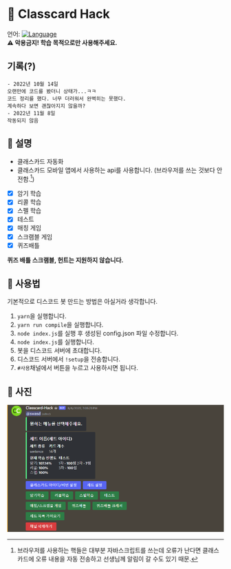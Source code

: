 # 📗 Classcard Hack
언어: [![Language](https://shields.io/badge/TypeScript-3178C6?logo=TypeScript&logoColor=FFF&style=flat-square)](https://www.typescriptlang.org/)<br>
**:warning: 악용금지! 학습 목적으로만 사용해주세요.**   

## 기록(?)
```
- 2022년 10월 14일
오랜만에 코드를 봤더니 상태가...ㅋㅋ
코드 정리를 했다. 너무 더러워서 완벽히는 못했다.
계속하다 보면 괜찮아지지 않을까?
- 2022년 11월 8일
작동되지 않음
```

## 📙 설명
* 클래스카드 자동화
* 클래스카드 모바일 앱에서 사용하는 api를 사용합니다. (브라우저를 쓰는 것보다 안전함.[^w])

- [x] 암기 학습
- [x] 리콜 학습
- [x] 스펠 학습
- [x] 테스트
- [x] 매칭 게임
- [x] 스크램블 게임
- [x] 퀴즈배틀
   
**퀴즈 배틀 스크램블, 헌트는 지원하지 않습니다.**

## 📄 사용법
기본적으로 디스코드 봇 만드는 방법은 아실거라 생각합니다.
1. `yarn`을 실행합니다.
2. `yarn run compile`을 실행합니다.
3. `node index.js`를 실행 후 생성된 config.json 파일 수정합니다.
4. `node index.js`를 실행합니다.
5. 봇을 디스코드 서버에 초대합니다.
6. 디스코드 서버에서 `!setup`을 전송합니다.
7. `#사용`채널에서 버튼을 누르고 사용하시면 됩니다.

## 📸 사진
![SS](./images/Screenshot_2022-08-06_191853.png)

[^w]: 브라우저를 사용하는 핵들은 대부분 자바스크립트를 쓰는데 오류가 난다면 클래스카드에 오류 내용을 자동 전송하고 선생님께 알림이 갈 수도 있기 때문.